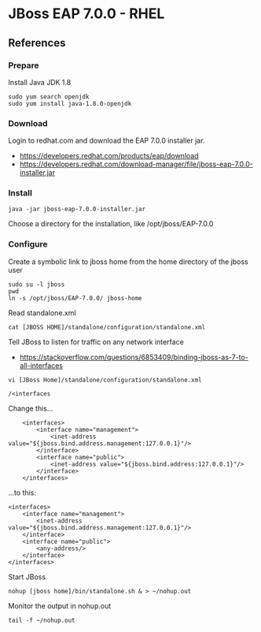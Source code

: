 # JBoss EAP 7.0.0 - RHEL

## References

### Prepare
Install Java JDK 1.8
```
sudo yum search openjdk
sudo yum install java-1.8.0-openjdk
```
### Download
Login to redhat.com and download the EAP 7.0.0 installer jar. 
* https://developers.redhat.com/products/eap/download
* https://developers.redhat.com/download-manager/file/jboss-eap-7.0.0-installer.jar

### Install
```
java -jar jboss-eap-7.0.0-installer.jar
```
Choose a directory for the installation, like /opt/jboss/EAP-7.0.0

### Configure
Create a symbolic link to jboss home from the home directory of the jboss user
```
sudo su -l jboss
pwd
ln -s /opt/jboss/EAP-7.0.0/ jboss-home
```
Read standalone.xml
```
cat [JBOSS HOME]/standalone/configuration/standalone.xml
```
Tell JBoss to listen for traffic on any network interface
* https://stackoverflow.com/questions/6853409/binding-jboss-as-7-to-all-interfaces
```
vi [JBoss Home]/standalone/configuration/standalone.xml
```
```
/<interfaces
```
Change this...
```
    <interfaces>
        <interface name="management">
            <inet-address value="${jboss.bind.address.management:127.0.0.1}"/>
        </interface>
        <interface name="public">
            <inet-address value="${jboss.bind.address:127.0.0.1}"/>
        </interface>
    </interfaces>
```
...to this: 
```
<interfaces>
    <interface name="management">
        <inet-address value="${jboss.bind.address.management:127.0.0.1}"/>
    </interface>
    <interface name="public">
        <any-address/>
    </interface>
</interfaces>
```
Start JBoss
```
nohup [jboss home]/bin/standalone.sh & > ~/nohup.out
```
Monitor the output in nohup.out
```
tail -f ~/nohup.out
```




